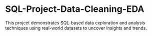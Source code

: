 # SQL-Project-Data-Cleaning-EDA
This project demonstrates SQL-based data exploration and analysis techniques using real-world datasets to uncover insights and trends.
